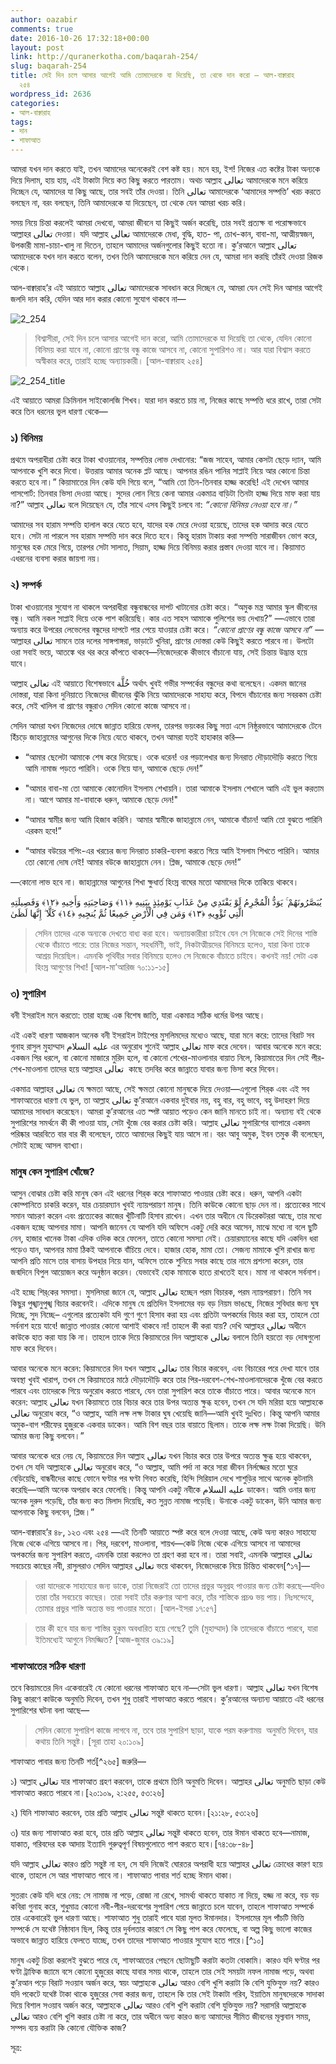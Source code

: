 ```yaml
---
author: oazabir
comments: true
date: 2016-10-26 17:32:18+00:00
layout: post
link: http://quranerkotha.com/baqarah-254/
slug: baqarah-254
title: সেই দিন চলে আসার আগেই আমি তোমাদেরকে যা দিয়েছি, তা থেকে দান করো — আল-বাক্বারাহ
  ২৫৪
wordpress_id: 2636
categories:
- আল-বাক্বারাহ
tags:
- দান
- শাফাআত
---
```


আমরা যখন দান করতে যাই, তখন আমাদের অনেকেরই বেশ কষ্ট হয়। মনে হয়, ইশ! নিজের এত কষ্টের টাকা অন্যকে দিয়ে দিলাম, হায় হায়, এই টাকাটা দিয়ে কত কিছু করতে পারতাম। অথচ আল্লাহ تعالى আমাদেরকে মনে করিয়ে দিচ্ছেন যে, আমাদের যা কিছু আছে, তার সবই তাঁর দেওয়া। তিনি تعالى আমাদেরকে ‘আমাদের সম্পত্তি’ খরচ করতে বলছেন না, বরং বলছেন, তিনি আমাদেরকে যা দিয়েছেন, তা থেকে যেন আমরা খরচ করি।

সময় নিয়ে চিন্তা করলেই আমরা দেখবো, আমরা জীবনে যা কিছুই অর্জন করেছি, তার সবই প্রত্যক্ষ বা পরোক্ষভাবে আল্লাহর تعالى দেওয়া। যদি আল্লাহ تعالى আমাদেরকে মেধা, বুদ্ধি, হাত- পা, চোখ-কান, বাবা-মা, আত্মীয়স্বজন, উপকারী মামা-চাচা-খালু না দিতেন, তাহলে আমাদের অর্জনগুলোর কিছুই হতো না। কু’রআনে আল্লাহ تعالى আমাদেরকে যখন দান করতে বলেন, তখন তিনি আমাদেরকে মনে করিয়ে দেন যে, আমরা দান করছি তাঁরই দেওয়া রিজক থেকে।

আল-বাক্বারাহ’র এই আয়াতে আল্লাহ تعالى আমাদেরকে সাবধান করে দিচ্ছেন যে, আমরা যেন সেই দিন আসার আগেই জলদি দান করি, যেদিন আর দান করার কোনো সুযোগ থাকবে না—

![2_254](http://quranerkotha.com/wp-content/uploads/2016/10/2_254.png)


<blockquote>বিশ্বাসীরা, সেই দিন চলে আসার আগেই দান করো, আমি তোমাদেরকে যা দিয়েছি তা থেকে, যেদিন কোনো বিনিময় করা যাবে না, কোনো প্রাণের বন্ধু কাজে আসবে না, কোনো সুপারিশও না। আর যারা বিশ্বাস করতে অস্বীকার করে, তারাই হচ্ছে অন্যায়কারী। [আল-বাক্বারাহ ২৫৪]</blockquote>


<!-- more -->

![2_254_title](http://quranerkotha.com/wp-content/uploads/2016/10/2_254_title.png)

এই আয়াতে আমরা ক্রিমিনাল সাইকোলজি শিখব। যারা দান করতে চায় না, নিজের কাছে সম্পত্তি ধরে রাখে, তারা সেটা করে তিন ধরনের ভুল ধারণা থেকে—


### ১) বিনিময়


প্রথমে অপরাধীরা চেষ্টা করে টাকা খাওয়ানোর, সম্পত্তির লোভ দেখানোর: “জজ সাহেব, আমার কেসটা ছেড়ে দ্যান, আমি আপনাকে খুশি করে দিবো। উত্তরায় আমার অনেক প্লট আছে। আপনার রঙিন পানির সাপ্লাই নিয়ে আর কোনো চিন্তা করতে হবে না।” কিয়ামাতের দিন কেউ যদি গিয়ে বলে, “আমি তো তিন-তিনবার হাজ্জ করেছি! এই দেখেন আমার পাসপোর্ট: তিনবার ভিসা দেওয়া আছে। সুদের লোন নিয়ে কেনা আমার একমাত্র বাড়িটা তিনটা হাজ্জ দিয়ে মাফ করা যায় না?” আল্লাহ تعالى বলে দিয়েছেন যে, তাঁর সাথে এসব কিছুই চলবে না: _“কোনো বিনিময় নেওয়া হবে না।”_

আমাদের সব হারাম সম্পত্তি হালাল করে যেতে হবে, যাদের হক মেরে দেওয়া হয়েছে, তাদের হক আদায় করে যেতে হবে। সেটা না পারলে সব হারাম সম্পত্তি দান করে দিতে হবে। কিন্তু হারাম টাকায় করা সম্পত্তি সারাজীবন ভোগ করে, মানুষের হক মেরে গিয়ে, তারপর সেটা সালাত, সিয়াম, হাজ্জ দিয়ে বিনিময় করার প্রস্তাব দেওয়া যাবে না। কিয়ামাত এধরনের ব্যবসা করার জায়গা নয়।


### ২) সম্পর্ক


টাকা খাওয়ানোর সুযোগ না থাকলে অপরাধীরা বন্ধুবান্ধবের দাপট খাটানোর চেষ্টা করে। “অমুক মন্ত্র আমার স্কুল জীবনের বন্ধু। আমি নকল সাপ্লাই দিয়ে ওকে পাশ করিয়েছি। কার এত সাহস আমাকে পুলিশের ভয় দেখায়?” —এভাবে তারা অন্যায় করে উপরের লেভেলের বন্ধুদের দাপটে পার পেয়ে যাওয়ার চেষ্টা করে। _“কোনো প্রাণের বন্ধু কাজে আসবে না”_ —আল্লাহর تعالى সামনে তার দলের সাঙ্গপাঙ্গরা, ভাড়াটে খুনিরা, প্রাণের দোস্তরা কেউ কিছুই করতে পারবে না। উলটো ওরা সবাই ভয়ে, আতঙ্কে থর থর করে কাঁপতে থাকবে—নিজেদেরকে কীভাবে বাঁচানো যায়, সেই চিন্তায় উদ্ভ্রান্ত হয়ে যাবে।

আল্লাহ تعالى এই আয়াতে বিশেষভাবে خُلَّة অর্থাৎ খুবই গভীর সম্পর্কের বন্ধুদের কথা বলেছেন। একদম জানের দোস্তরা, যারা কিনা দুনিয়াতে নিজেদের জীবনের ঝুঁকি নিয়ে আমাদেরকে সাহায্য করে, বিপদে বাঁচানোর জন্য সবরকম চেষ্টা করে, সেই খালিল বা প্রাণের বন্ধুরাও সেদিন কোনো কাজে আসবে না।

সেদিন আমরা যখন নিজেদের দোষে জান্নাত হারিয়ে ফেলব, তারপর ভয়ংকর কিছু সত্তা এসে নিষ্ঠুরভাবে আমাদেরকে টেনে হিঁচড়ে জাহান্নামের আগুনের দিকে নিয়ে যেতে থাকবে, তখন আমরা যতই হাহাকার করি—



 	
  * “আমার ছেলেটা আমাকে শেষ করে দিয়েছে। ওকে ধরেন! ওর পড়ালেখার জন্য দিনরাত দৌড়াদৌড়ি করতে গিয়ে আমি নামাজ পড়তে পারিনি। ওকে নিয়ে যান, আমাকে ছেড়ে দেন!”

 	
  * "আমার বাবা-মা তো আমাকে কোনোদিন ইসলাম শেখায়নি। তারা আমাকে ইসলাম শেখালে আমি এই ভুল করতাম না। আগে আমার মা-বাবাকে ধরুন, আমাকে ছেড়ে দেন!"

 	
  * “আমার স্বামীর জন্য আমি হিজাব করিনি। আমার স্বামীকে জাহান্নামে নেন, আমাকে বাঁচান! আমি তো বুঝতে পারিনি এরকম হবে!”

 	
  * “আমার বউয়ের শপিং-এর খরচের জন্য দিনরাত চাকরি-ব্যবসা করতে গিয়ে আমি ইসলাম শিখতে পারিনি। আমার তো কোনো দোষ নেই! আমার বউকে জাহান্নামে নেন। প্লিজ, আমাকে ছেড়ে দেন!”


—কোনো লাভ হবে না। জাহান্নামের আগুনের শিখা ক্ষুধার্ত হিংস্র বাঘের মতো আমাদের দিকে তাকিয়ে থাকবে।

يُبَصَّرُونَهُمْ ۚ يَوَدُّ الْمُجْرِمُ لَوْ يَفْتَدِي مِنْ عَذَابِ يَوْمِئِذٍ بِبَنِيهِ ﴿١١﴾ وَصَاحِبَتِهِ وَأَخِيهِ ﴿١٢﴾ وَفَصِيلَتِهِ الَّتِي تُؤْوِيهِ ﴿١٣﴾ وَمَن فِي الْأَرْضِ جَمِيعًا ثُمَّ يُنجِيهِ ﴿١٤﴾ كَلَّا ۖ إِنَّهَا لَظَىٰ


<blockquote>সেদিন তাদের একে অন্যকে দেখতে বাধ্য করা হবে। অন্যায়কারীরা চাইবে যেন সে নিজেকে সেই দিনের শাস্তি থেকে বাঁচাতে পারে: তার নিজের সন্তান, সহধর্মিণী, ভাই, নিকটাত্মীয়দের বিনিময়ে হলেও, যারা কিনা তাকে আশ্রয় দিয়েছিল। এমনকি পৃথিবীর সবার বিনিময়ে হলেও সে নিজেকে বাঁচাতে চাইবে। কখনই নয়! সেটা এক হিংস্র আগুণের শিখা! [আল-মা’আরিজ ৭০:১১-১৫]</blockquote>




### ৩) সুপারিশ


বনী ইসরাইল মনে করতো: তারা হচ্ছে এক বিশেষ জাতি, যারা একমাত্র সঠিক ধর্মের উপর আছে।
[^^১০]: তাদেরকে আল্লাহ تعالى অনেক সন্মান দিয়েছেন, কারণ তারা বড় বড় নবীদের عليه السلام বংশধর।
[^^৬]: এছাড়াও তাদের জন্য আল্লাহ تعالى মহাবিশ্ব পরিচালনার স্বাভাবিক নিয়ম ভেঙে, এমন সব অসাধারণ অলৌকিক ঘটনা ঘটিয়েছেন, যেটা তিনি এর আগে হাতেগোনা কয়েকবার মাত্র করেছেন। শুধু তাই না, তারা মনে করত: তারা যতই কুকর্ম করুক, তাদের নবীদের عليه السلام উসিলায় ঠিকই তারা কিয়ামাতের দিন পার পেয়ে যাবে—হাজার হলেও মুসা عليه السلام আছেন না? খোদ আল্লাহর تعالى সাথে কথা বলেছেন এমন একজন নবী! তার মতো এতো বড় নবী عليه السلام  সুপারিশ করলে তাদের জান্নাতে যাওয়া আর ঠেকায় কে?
[^^৬]: 
এই একই ধারণা আজকাল অনেক বনী ইসরাইল টাইপের মুসলিমদের মধ্যেও আছে, যারা মনে করে: তাদের বিরাট সব গুনাহ রাসুল মুহাম্মাদ عليه السلام এর অনুরোধ শুনেই আল্লাহ تعالى মাফ করে দেবেন। আবার অনেকে মনে করে: একজন পির ধরলে, বা কোনো মাজারে মুরিদ হলে, বা কোনো শেখের-মাওলানার বায়াত নিলে, কিয়ামাতের দিন সেই পীর-শেখ-মাওলানা তাদের হয়ে আল্লাহর تعالى  কাছে তদবির করে জান্নাতে যাবার জন্য ভিসা করে দিবেন।

একমাত্র আল্লাহর تعالى যে ক্ষমতা আছে, সেই ক্ষমতা কোনো মানুষকে দিয়ে দেওয়া—এগুলো শির্‌ক এবং এই সব শাফাআতের ধারণা যে ভুল, তা আল্লাহ تعالى কু’রআনে একবার দুইবার নয়, বহু বার, বহু ভাবে, বহু উদাহরণ দিয়ে আমাদের সাবধান করেছেন। আমরা কু’রআনের এত স্পষ্ট আয়াত পড়েও কেন জানি মানতে চাই না। অন্যান্য বই থেকে সুপারিশের সমর্থনে কী কী পাওয়া যায়, সেটা খুঁজে বের করার চেষ্টা করি। আল্লাহ تعالى সুপারিশের ব্যাপারে একদম পরিষ্কার আরবিতে বার বার কী বলেছেন, তাতে আমাদের কিছুই যায় আসে না। বরং আবু অমুক, ইবন তমুক কী বলেছেন, সেটাই হচ্ছে আসল ব্যাখ্যা।


### **মানুষ কেন সুপারিশ খোঁজে?**


আসুন বোঝার চেষ্টা করি মানুষ কেন এই ধরনের শির্‌ক করে শাফাআত পাওয়ার চেষ্টা করে। ধরুন, আপনি একটা কোম্পানিতে চাকরি করেন, যার চেয়ারম্যান খুবই ন্যায়পরায়ণ মানুষ। তিনি কাউকে কোনো ছাড় দেন না। প্রত্যেকের সাথে সমান আচরণ করেন এবং প্রত্যেকের কাজের খুঁটিনাটি হিসাব রাখেন। এখন তার অধীনে যে ডিরেকটররা আছে, তার মধ্যে একজন হচ্ছে আপনার মামা। আপনি জানেন যে আপনি যদি অফিসে একটু দেরি করে আসেন, মাঝে মধ্যে না বলে ছুটি নেন, হাজার খানেক টাকা এদিক ওদিক করে ফেলেন, তাতে কোনো সমস্যা নেই। চেয়ারম্যানের কাছে যদি একদিন ধরা পড়েও যান, আপনার মামা ঠিকই আপনাকে বাঁচিয়ে দেবে। হাজার হোক, মামা তো। সেজন্য মামাকে খুশি রাখার জন্য আপনি প্রতি মাসে তার বাসায় উপহার নিয়ে যান, অফিসে তাকে শুনিয়ে সবার কাছে তার নামে প্রশংসা করেন, তার জন্মদিনে বিপুল আয়োজন করে অনুষ্ঠান করেন। যেভাবেই হোক মামাকে হাতে রাখতেই হবে। মামা না থাকলে সর্বনাশ।

এই হচ্ছে শির্‌কের সমস্যা। মুসলিমরা জানে যে, আল্লাহ تعالى হচ্ছেন পরম বিচারক, পরম ন্যায়পরায়ণ। তিনি সব কিছুর পুঙ্খানুপুঙ্খ বিচার করবেনই। এদিকে মানুষ যে প্রতিদিন ইসলামের বড় বড় নিয়ম ভাঙছে, নিজের সুবিধার জন্য ঘুষ দিচ্ছে, সুদ নিচ্ছে– এগুলোর প্রত্যেকটা যদি গুণে গুণে হিসাব করা হয় এবং প্রতিটা অপকর্মের বিচার করা হয়, তাহলে তো সর্বনাশ হয়ে যাবে! জান্নাত পাওয়ার কোনো আশাই থাকবে না! তাহলে কী করা যায়? দেখি আল্লাহর تعالى অধীনে কাউকে হাত করা যায় কি না। তাহলে তাকে দিয়ে কিয়ামতের দিন আল্লাহকে تعالى বলালে তিনি হয়তো বড় দোষগুলো মাফ করে দিবেন।

আবার অনেকে মনে করেন: কিয়ামতের দিন যখন আল্লাহ تعالى তার বিচার করবেন, এবং বিচারের পরে দেখা যাবে তার অবস্থা খুবই খারাপ, তখন সে কিয়ামতের মাঠে দৌড়াদৌড়ি করে তার পির-দরবেশ-শেখ-মাওলানাদেরকে খুঁজে বের করতে পারবে এবং তাদেরকে গিয়ে অনুরোধ করতে পারবে, যেন তারা সুপারিশ করে তাকে বাঁচাতে পারে। আবার অনেকে মনে করেন: আল্লাহ تعالى যখন কিয়ামতে তার বিচার করে তার উপর অত্যন্ত ক্ষুব্ধ হবেন, তখন সে যদি মরিয়া হয়ে আল্লাহকে تعالى অনুরোধ করে, “ও আল্লাহ, আমি লক্ষ লক্ষ টাকার ঘুষ খেয়েছি জানি—আমি খুবই দুঃখিত। কিন্তু আপনি আমার অমুক-বাগ শরীফের হুজুরকে একবার ডাকেন। আমি বিশ বছর তার বায়াতে ছিলাম। তাকে লক্ষ লক্ষ টাকা দিয়েছি। উনি আমার জন্য কিছু বলবেন।”

আবার অনেকে ধরে নেয় যে, কিয়ামতের দিন আল্লাহ تعالى যখন বিচার করে তার উপরে অত্যন্ত ক্ষুব্ধ হয়ে থাকবেন, তখন সে যদি আল্লাহকে تعالى অনুরোধ করে, “ও আল্লাহ, আমি পর্দা না করে সারা জীবন নির্লজ্জের মতো ঘুরে বেড়িয়েছি, বান্ধবীদের কাছে ফোনে ঘণ্টার পর ঘণ্টা গিবত করেছি, হিন্দি সিরিয়াল দেখে শাশুড়ির সাথে অনেক কুটনামি করেছি—আমি অনেক অপরাধ করে ফেলেছি। কিন্তু আপনি একটু নবীকে عليه السلام ডাকেন। আমি ওনার জন্য অনেক দুরুদ পড়েছি, তাঁর জন্য কত মিলাদ দিয়েছি, কত সুন্নত নামাজ পড়েছি। উনাকে একটু ডাকেন, উনি আমার জন্য আপনাকে কিছু বলবেন, প্লিজ।”

আল-বাক্বারাহ’র ৪৮, ১২৩ এবং ২৫৪ —এই তিনটি আয়াতে স্পষ্ট করে বলে দেওয়া আছে, কেউ অন্য কারও সাহায্যে নিজে থেকে এগিয়ে আসবে না। পির, দরবেশ, মাওলানা, শায়খ—কেউ নিজে থেকে এগিয়ে আসবে না আমাদের অপকর্মের জন্য সুপারিশ করতে, এমনকি তারা করলেও তা গ্রহণ করা হবে না। তারা সবাই, এমনকি আল্লাহর تعالى সবচেয়ে কাছের নবী, রাসুলরাও সেদিন আল্লাহর تعالى ভয়ে থাকবেন, নিজেদেরকে নিয়ে চিন্তিত থাকবেন[^১৭]—


<blockquote>ওরা যাদেরকে সাহায্যের জন্য ডাকে, তারা নিজেরাই তো তাদের প্রভুর অনুগ্রহ পাওয়ার জন্য চেষ্টা করছে—যদিও তারা তাঁর সবচেয়ে কাছের। তারা সবাই তাঁর করুণার আশা করে, তাঁর শাস্তিকে প্রচণ্ড ভয় পায়। নিঃসন্দেহে, তোমার প্রভুর শাস্তি অত্যন্ত ভয় পাওয়ার মতো। [আল-ইসরা ১৭:৫৭]</blockquote>




<blockquote>তার কী হবে যার জন্য শাস্তির হুকুম অবধারিত হয়ে গেছে? তুমি (মুহাম্মাদ) কি তাদেরকে বাঁচাতে পারবে, যারা ইতিমধ্যেই আগুনে নিমজ্জিত? [আজ-জুমার ৩৯:১৯]</blockquote>




### শাফাআতের সঠিক ধারণা


তবে কিয়ামতের দিন একেবারেই যে কোনো ধরনের শাফাআত হবে না—সেটা ভুল ধারণা। আল্লাহ تعالى যখন বিশেষ কিছু কারণে কাউকে অনুমতি দিবেন, তখন শুধু তারাই শাফাআত করতে পারবে। কু’রআনের অন্যান্য আয়াতে এই ধরনের সুপারিশের ঘটনা বলা আছে—


<blockquote>সেদিন কোনো সুপারিশ কাজে লাগবে না, তবে তার সুপারিশ ছাড়া, যাকে পরম করুণাময়  অনুমতি দিবেন, যার কথায় তিনি সন্তুষ্ট। [সূরা তাহা ২০:১০৯]</blockquote>


শাফাআত পাবার জন্য তিনটি শর্ত[^২৬৫] জরুরি—

১) আল্লাহ تعالى যার শাফাআত গ্রহণ করবেন, তাকে প্রথমে তিনি অনুমতি দিবেন। আল্লাহর تعالى অনুমতি ছাড়া কেউ শাফাআত করতে পারবে না।[২০:১০৯, ২:২৫৫, ৫৩:২৬]

২) যিনি শাফাআত করবেন, তার প্রতি আল্লাহ تعالى সন্তুষ্ট থাকতে হবেন।[২১:২৮, ৫৩:২৬]

৩) যার জন্য শাফাআত করা হবে, তার প্রতি আল্লাহ تعالى সন্তুষ্ট থাকতে হবেন, তার ঈমান থাকতে হবে—নামাজ, যাকাত, গরিবদের হক আদায় ইত্যাদি গুরুত্বপূর্ণ বিষয়গুলোতে পাশ করতে হবে।[৭৪:৩৮-৪৮]

যদি আল্লাহ تعالى কারও প্রতি সন্তুষ্ট না হন, সে যদি নিজেই ঘোরতর অপরাধী হয়ে আল্লাহর تعالى ক্রোধের কারণ হয়ে থাকে, তাহলে সে আর শাফাআত পাবে না। শাফাআত পাবার শর্ত হচ্ছে ঈমান থাকা।
[^^৪]: যাদের প্রতি আল্লাহ تعالى সন্তুষ্ট, যারা আল্লাহকে تعالى ভয় করে, শুধু তারাই শাফাআত পাওয়ার যোগ্য।[আম্বিয়া:২৮]
[^^১৭]: 
সুতরাং কেউ যদি ধরে নেয়: সে নামাজ না পড়ে, রোজা না রেখে, সামর্থ্য থাকতে যাকাত না দিয়ে, হজ্জ না করে, বড় বড় কবিরা গুনাহ করে, শুধুমাত্র কোনো নবী-পীর-দরবেশের সুপারিশ পেয়ে জান্নাতে চলে যাবেন, তাহলে শাফাআত সম্পর্কে তার একেবারেই ভুল ধারণা আছে। শাফাআত শুধু তারাই পাবে যারা মূলত ঈমানদার। ইসলামের মূল পাঁচটি ভিত্তি সম্পর্কে সে যথেষ্ট নিষ্ঠাবান ছিল, কিন্তু তার দুর্বলতার কারণে সে কিছু পাপ করে ফেলেছে, বা অল্প কিছু ভালো কাজের অভাবে জান্নাত হারিয়ে ফেলতে যাচ্ছে, তখন তাদের শাফাআত পাওয়ার সুযোগ হতে পারে।[^১০]
[^৮]: 
মানুষ একটু চিন্তা করলেই বুঝতে পারে যে, শাফাআতের পেছনে ছোটাছুটি করাটা কতটা বোকামি। কারও যদি ঘণ্টার পর ঘণ্টা ট্রাফিক জ্যামে বসে কোনো হুজুরের কাছে যাবার সময় থাকে, তাহলে তার সেই সময়টা নফল নামাজ পড়ে, অথবা কু’রআন পড়ে বিরাট সওয়াব অর্জন করে, স্বয়ং আল্লাহকে تعالى আরও বেশি খুশি করাটা কি বেশি যুক্তিযুক্ত নয়? কারও যদি পকেটে যথেষ্ট টাকা থাকে হুজুরের সেবা করার জন্য, তাহলে কি তার সেই টাকাটা গরিব, ইয়াতিম মানুষদেরকে সাদাকা দিয়ে বিশাল সওয়াব অর্জন করে, আল্লাহকে تعالى আরও বেশি খুশি করাটা বেশি যুক্তিযুক্ত নয়? সরাসরি আল্লাহকে تعالى আরও বেশি খুশি করার চেষ্টা না করে, তার অধীনে অন্য কারও জন্য আমাদের সীমিত জীবনের মূল্যবান সময়, সম্পদ ব্যয় করাটা কি কোনো যৌক্তিক কাজ?

সূত্র:


[^^১]: বাইয়িনাহ এর কু’রআনের তাফসীর। 
[^^২]: ম্যাসেজ অফ দা কু’রআন — মুহাম্মাদ আসাদ। 
[^^৩]: তাফহিমুল কু’রআন — মাওলানা মাওদুদি। 
[^^৪]: মা’রিফুল কু’রআন — মুফতি শাফি উসমানী। 
[^^৫]: মুহাম্মাদ মোহার আলি — A Word for Word Meaning of The Quran 
[^^৬]: সৈয়দ কুতব — In the Shade of the Quran 
[^^৭]: তাদাব্বুরে কু’রআন - আমিন আহসান ইসলাহি। 
[^^৮]: তাফসিরে তাওযীহুল কু’রআন — মুফতি তাক্বি উসমানী। 
[^^৯]: বায়ান আল কু’রআন — ড: ইসরার আহমেদ। 
[^^১০]: তাফসীর উল কু’রআন — মাওলানা আব্দুল মাজিদ দারিয়াবাদি 
[^^১১]: কু’রআন তাফসীর — আব্দুর রাহিম আস-সারানবি 
[^^১২]: আত-তাবারি-এর তাফসীরের অনুবাদ। 
[^^১৩]: তাফসির ইবন আব্বাস। 
[^^১৪]: তাফসির আল কুরতুবি। 
[^^১৫]: তাফসির আল জালালাইন। 
[^^১৬]: লুঘাতুল কুরআন — গুলাম আহমেদ পারভেজ। 
[^^১৭]: তাফসীর আহসানুল বায়ান — ইসলামিক সেন্টার, আল-মাজমাআহ, সউদি আরব 
[^^১৮]: কু’রআনুল কারীম - বাংলা অনুবাদ ও সংক্ষিপ্ত তাফসীর — বাদশাহ ফাহাদ কু’রআন মুদ্রণ কমপ্লেক্স। [^২৬৬] শেখ ইয়াসির কাজির শাফাআতের উপর লেকচার— http://www.youtube.com/watch?v=X5OQ8HSchYE
